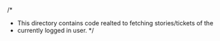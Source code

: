 /*
* This directory contains code realted to fetching stories/tickets of the 
* currently logged in user.
*/
